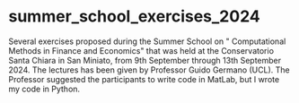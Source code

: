 # summer_school_exercises_2024
 Several exercises proposed during the Summer School on " Computational Methods in Finance and Economics" that was held at the Conservatorio Santa Chiara in San Miniato, from 9th September through 13th September 2024. 
The lectures has been given by Professor Guido Germano (UCL).
The Professor suggested the participants to write code in MatLab, but I wrote my code in Python.
